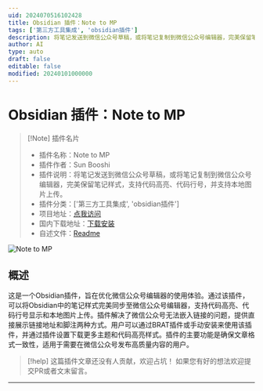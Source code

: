 ```yaml
---
uid: 2024070516102428
title: Obsidian 插件：Note to MP
tags: ['第三方工具集成', 'obsidian插件']
description: 将笔记发送到微信公众号草稿，或将笔记复制到微信公众号编辑器，完美保留笔记样式，支持代码高亮、代码行号，并支持本地图片上传。
author: AI
type: auto
draft: false
editable: false
modified: 20240101000000
---
```


# Obsidian 插件：Note to MP

> [!Note] 插件名片
> - 插件名称：Note to MP
> - 插件作者：Sun Booshi
> - 插件说明：将笔记发送到微信公众号草稿，或将笔记复制到微信公众号编辑器，完美保留笔记样式，支持代码高亮、代码行号，并支持本地图片上传。
> - 插件分类：['第三方工具集成', 'obsidian插件']
> - 项目地址：[点我访问](https://github.com/sunbooshi/note-to-mp)
> - 国内下载地址：[下载安装](https://pkmer.cn/products/plugin/pluginMarket/?note-to-mp)
> - 自述文件：[Readme](https://ghproxy.net/https://raw.githubusercontent.com/sunbooshi/note-to-mp/main/README.md)

![Note to MP](https://cdn.pkmer.cn/covers/note-to-mp.png!pkmer)

## 概述

这是一个Obsidian插件，旨在优化微信公众号编辑器的使用体验。通过该插件，可以将Obsidian中的笔记样式完美同步至微信公众号编辑器，支持代码高亮、代码行号显示和本地图片上传。插件解决了微信公众号无法嵌入链接的问题，提供直接展示链接地址和脚注两种方式。用户可以通过BRAT插件或手动安装来使用该插件，并通过插件设置下载更多主题和代码高亮样式。插件的主要功能是确保文章格式一致性，适用于需要在微信公众号发布高质量内容的用户。


> [!help] 
> 这篇插件文章还没有人贡献，欢迎占坑！
> 如果您有好的想法欢迎提交PR或者文末留言。
> 

---




